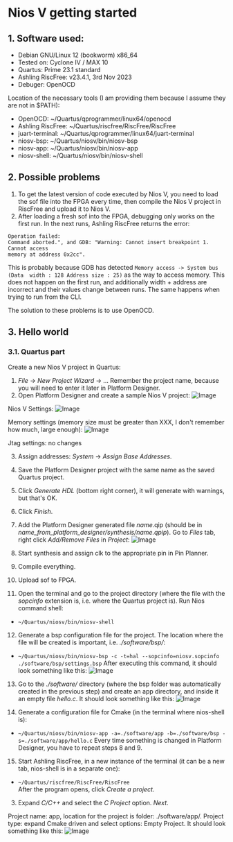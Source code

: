 # Nios V getting started

## 1. Software used:
- Debian GNU/Linux 12 (bookworm) x86_64
- Tested on: Cyclone IV / MAX 10
- Quartus: Prime 23.1 standard
- Ashling RiscFree: v23.4.1, 3rd Nov 2023 
- Debuger: OpenOCD

Location of the necessary tools (I am providing them because I assume they are 
not in $PATH):
- OpenOCD: ~/Quartus/qprogrammer/linux64/openocd
- Ashling RiscFree: ~/Quartus/riscfree/RiscFree/RiscFree
- juart-terminal: ~/Quartus/qprogrammer/linux64/juart-terminal
- niosv-bsp: ~/Quartus/niosv/bin/niosv-bsp
- niosv-app: ~/Quartus/niosv/bin/niosv-app
- niosv-shell: ~/Quartus/niosv/bin/niosv-shell

## 2. Possible problems
1. To get the latest version of code executed by Nios V, you need to load the 
sof file into the FPGA every time, then compile the Nios V project in RiscFree 
and upload it to Nios V.
2. After loading a fresh sof into the FPGA, debugging only works on the first 
run. In the next runs, Ashling RiscFree returns the error: 
```
Operation failed: 
Command aborted.", and GDB: "Warning: Cannot insert breakpoint 1. Cannot access 
memory at address 0x2cc". 
```
This is probably because GDB has detected `Memory access -> System bus (Data 
width : 128 Address size : 25)` as the way to access memory. This does not 
happen on the first run, and additionally width + address are incorrect and 
their values ​​change between runs. The same happens when trying to run from the 
CLI.

The solution to these problems is to use OpenOCD.

## 3. Hello world
### 3.1. Quartus part
Create a new Nios V project in Quartus:
1. *File* → *New Project Wizard* → ...
Remember the project name, because you will need to enter it later in Platform 
Designer.
2. Open Platform Designer and create a sample Nios V project:
![Image](https://github.com/user-attachments/assets/5d2f6500-0db5-4d09-9f0b-1e9cd425bb21)

Nios V Settings:
![Image](https://github.com/user-attachments/assets/b742fbda-9891-47c5-b5d6-568c6063799e)

Memory settings (memory size must be greater than XXX, I don't remember how
much, large enough):
![Image](https://github.com/user-attachments/assets/29164ed4-f43b-4407-8ad6-d34eff0a6285)

Jtag settings: no changes

3. Assign addresses: *System* → *Assign Base Addresses*.
4. Save the Platform Designer project with the same name as the saved Quartus 
project.
5. Click *Generate HDL* (bottom right corner), it will generate with warnings, 
but that's OK.
6. Click *Finish*.
7. Add the Platform Designer generated file *name*.qip (should be in *name_from_platform_designer/synthesis/name.qpip*). Go to *Files* tab, right 
click *Add/Remove Files* in *Project*:
![Image](https://github.com/user-attachments/assets/a2a9b455-a930-4a5c-b3ce-cbbbeaa69a2d)

8. Start synthesis and assign clk to the appropriate pin in Pin Planner.
9. Compile everything.
10. Upload sof to FPGA.
11. Open the terminal and go to the project directory (where the file with the 
*sopcinfo* extension is, i.e. where the Quartus project is). Run Nios command 
shell:
- `~/Quartus/niosv/bin/niosv-shell`
12. Generate a bsp configuration file for the project. The location where the 
file will be created is important, i.e. *./software/bsp/*:
- `~/Quartus/niosv/bin/niosv-bsp -c -t=hal --sopcinfo=niosv.sopcinfo ./software/bsp/settings.bsp`
After executing this command, it should look something like this:
![Image](https://github.com/user-attachments/assets/11a6b8d0-5e01-4705-be68-d45d78069c7a)

13. Go to the *./software/* directory (where the bsp folder was automatically 
created in the previous step) and create an app directory, and inside it an 
empty file *hello.c*. It should look something like this:
![Image](https://github.com/user-attachments/assets/5aaa93df-2e6b-43c4-a7c3-9af28112030c)

14. Generate a configuration file for Cmake (in the terminal where nios-shell 
is):
- `~/Quartus/niosv/bin/niosv-app -a=./software/app -b=./software/bsp -s=./software/app/hello.c`
Every time something is changed in Platform Designer, you have to repeat steps 8
and 9.
15. Start Ashling RiscFree, in a new instance of the terminal (it can be a new 
tab, nios-shell is in a separate one):
- `~/Quartus/riscfree/RiscFree/RiscFree` <br/>
After the program opens, click *Create a project*.
3. Expand *C/C++* and select the *C Project* option. *Next*.

Project name: app, location for the project is folder: ./software/app/. Project 
type: expand Cmake driven and select options: Empty Project. It should look 
something like this:
![Image](https://github.com/user-attachments/assets/1c63b750-052e-4e88-bdcd-a0d68cf9506b)
